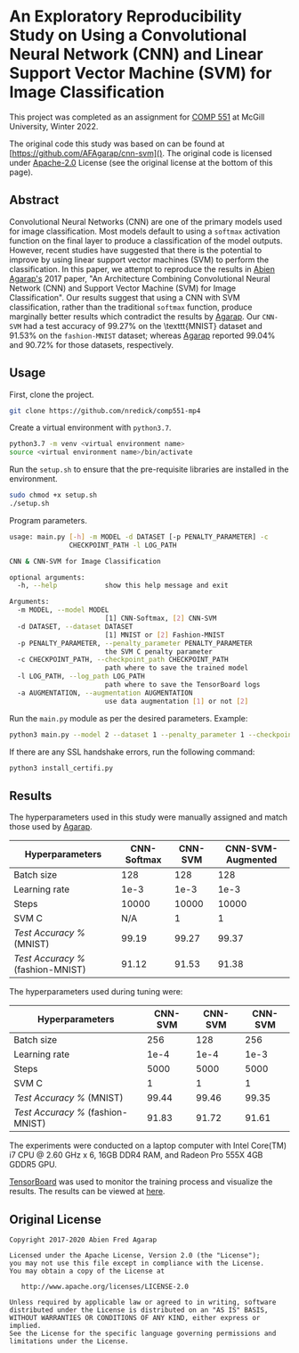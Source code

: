 An Exploratory Reproducibility Study on Using a Convolutional Neural Network (CNN) and Linear Support Vector Machine (SVM) for Image Classification
===

This project was completed as an assignment for [COMP 551](http://www.reirab.com/Teaching/AML22/index.html) at McGill University, Winter 2022.

The original code this study was based on can be found at [https://github.com/AFAgarap/cnn-svm](). The original code is licensed under [Apache-2.0](https://www.apache.org/licenses/LICENSE-2.0) License (see the original license at the bottom of this page).

## Abstract 

Convolutional Neural Networks (CNN) are one of the primary models used for image classification. Most models default to using a `softmax` activation function on the final layer to produce a classification of the model outputs. However, recent studies have suggested that there is the potential to improve by using linear support vector machines (SVM) to perform the classification. In this paper, we attempt to reproduce the results in [Abien Agarap's](https://arxiv.org/abs/1712.03541) 2017 paper, "An Architecture Combining Convolutional Neural Network (CNN) and Support Vector Machine (SVM) for Image Classification". Our results suggest that using a CNN with SVM classification, rather than the traditional `softmax` function, produce marginally better results which contradict the results by [Agarap](https://arxiv.org/abs/1712.03541). Our `CNN-SVM` had a test accuracy of $99.27\%$ on the \texttt{MNIST} dataset and $91.53\%$ on the `fashion-MNIST` dataset; whereas [Agarap](https://arxiv.org/abs/1712.03541) reported $99.04\%$ and $90.72\%$ for those datasets, respectively. 

## Usage 

First, clone the project.
```bash
git clone https://github.com/nredick/comp551-mp4
```

Create a virtual environment with `python3.7`. 
```bash
python3.7 -m venv <virtual environment name>
source <virtual environment name>/bin/activate
```

Run the `setup.sh` to ensure that the pre-requisite libraries are installed in the environment.
```bash
sudo chmod +x setup.sh
./setup.sh
```

Program parameters.
```bash
usage: main.py [-h] -m MODEL -d DATASET [-p PENALTY_PARAMETER] -c
               CHECKPOINT_PATH -l LOG_PATH

CNN & CNN-SVM for Image Classification

optional arguments:
  -h, --help            show this help message and exit

Arguments:
  -m MODEL, --model MODEL
                        [1] CNN-Softmax, [2] CNN-SVM
  -d DATASET, --dataset DATASET
                        [1] MNIST or [2] Fashion-MNIST
  -p PENALTY_PARAMETER, --penalty_parameter PENALTY_PARAMETER
                        the SVM C penalty parameter
  -c CHECKPOINT_PATH, --checkpoint_path CHECKPOINT_PATH
                        path where to save the trained model
  -l LOG_PATH, --log_path LOG_PATH
                        path where to save the TensorBoard logs
  -a AUGMENTATION, --augmentation AUGMENTATION
                        use data augmentation [1] or not [2]
```

Run the `main.py` module as per the desired parameters. Example:
```bash
python3 main.py --model 2 --dataset 1 --penalty_parameter 1 --checkpoint_path ./checkpoint --log_path ./logs --augmentation 1
```

If there are any SSL handshake errors, run the following command:
```bash
python3 install_certifi.py 
```
## Results

The hyperparameters used in this study were manually assigned and match those used by [Agarap](https://arxiv.org/abs/1712.03541). 

|Hyperparameters|CNN-Softmax|CNN-SVM|CNN-SVM-Augmented|
|---------------|-----------|-------|-------|
|Batch size|128|128|128|
|Learning rate|1e-3|1e-3|1e-3|
|Steps|10000|10000|10000|
|SVM C|N/A|1|1|
|*Test Accuracy %* (MNIST)|99.19|99.27|99.37|
|*Test Accuracy %* (fashion-MNIST)|91.12|91.53|91.38|

The hyperparameters used during tuning were:

|Hyperparameters|CNN-SVM|CNN-SVM|CNN-SVM|
|---------------|-----------|-------|-------|
|Batch size|256|128|256|
|Learning rate|1e-4|1e-4|1e-3|
|Steps|5000|5000|5000|
|SVM C|1|1|1|
|*Test Accuracy %* (MNIST)|99.44|99.46|99.35|
|*Test Accuracy %* (fashion-MNIST)|91.83|91.72|91.61|

The experiments were conducted on a laptop computer with Intel Core(TM) i7 CPU @ 2.60 GHz x 6, 16GB DDR4 RAM,
and Radeon Pro 555X 4GB GDDR5 GPU.

[TensorBoard](https://tensorboard.dev/) was used to monitor the training process and visualize the results. The results can be viewed at [here](https://tensorboard.dev/experiment/gohjNZ63TGGOAKcwQvZlmw/#scalars&runSelectionState=eyJsb2dzX2Zyb21PcmlnaW5hbFBhcGVyL0NOTi1TVk0iOnRydWUsImxvZ3NfZnJvbU9yaWdpbmFsUGFwZXIvQ05OLVNvZnRtYXgiOnRydWUsImxvZ3NfaHlwZXJwYXJhbVR1bmluZy9DTk4tU1ZNIG5vIGF1ZyBGTU5JU1QgYnM9MTI4IGxyPTFlLTQiOnRydWUsImxvZ3NfaHlwZXJwYXJhbVR1bmluZy9DTk4tU1ZNIG5vIGF1ZyBGTU5JU1QgYnM9MjU2IGxyPTFlLTMiOnRydWUsImxvZ3NfaHlwZXJwYXJhbVR1bmluZy9DTk4tU1ZNIG5vIGF1ZyBGTU5JU1QgYnM9MjU2IGxyPTFlLTQiOnRydWUsImxvZ3NfaHlwZXJwYXJhbVR1bmluZy9DTk4tU1ZNIG5vIGF1ZyBNTklTVCBicz0xMjggbHI9MWUtNCI6dHJ1ZX0%3D).
## Original License
```
Copyright 2017-2020 Abien Fred Agarap

Licensed under the Apache License, Version 2.0 (the "License");
you may not use this file except in compliance with the License.
You may obtain a copy of the License at

   http://www.apache.org/licenses/LICENSE-2.0

Unless required by applicable law or agreed to in writing, software
distributed under the License is distributed on an "AS IS" BASIS,
WITHOUT WARRANTIES OR CONDITIONS OF ANY KIND, either express or implied.
See the License for the specific language governing permissions and
limitations under the License.
```